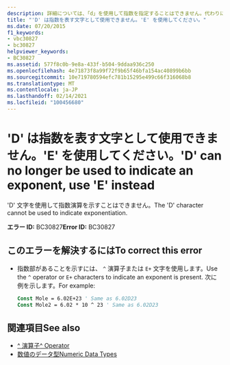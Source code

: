 ```yaml
---
description: 詳細については、「d」を使用して指数を指定することはできません。代わりに ' E ' を使用してください
title: "'D' は指数を表す文字として使用できません。'E' を使用してください。"
ms.date: 07/20/2015
f1_keywords:
- vbc30827
- bc30827
helpviewer_keywords:
- BC30827
ms.assetid: 577f8c0b-9e8a-433f-b504-9ddaa936c250
ms.openlocfilehash: 4e71873f8a99f72f9b65f46bfa154ac40899b6bb
ms.sourcegitcommit: 10e719780594efc781b15295e499c66f316068b8
ms.translationtype: MT
ms.contentlocale: ja-JP
ms.lasthandoff: 02/14/2021
ms.locfileid: "100456680"
---
```

# <a name="d-can-no-longer-be-used-to-indicate-an-exponent-use-e-instead"></a><span data-ttu-id="1b1ff-103">'D' は指数を表す文字として使用できません。'E' を使用してください。</span><span class="sxs-lookup"><span data-stu-id="1b1ff-103">'D' can no longer be used to indicate an exponent, use 'E' instead</span></span>

<span data-ttu-id="1b1ff-104">'D' 文字を使用して指数演算を示すことはできません。</span><span class="sxs-lookup"><span data-stu-id="1b1ff-104">The 'D' character cannot be used to indicate exponentiation.</span></span>  
  
 <span data-ttu-id="1b1ff-105">**エラー ID:** BC30827</span><span class="sxs-lookup"><span data-stu-id="1b1ff-105">**Error ID:** BC30827</span></span>  
  
## <a name="to-correct-this-error"></a><span data-ttu-id="1b1ff-106">このエラーを解決するには</span><span class="sxs-lookup"><span data-stu-id="1b1ff-106">To correct this error</span></span>  
  
- <span data-ttu-id="1b1ff-107">指数部があることを示すには、 `^` 演算子または `E+` 文字を使用します。</span><span class="sxs-lookup"><span data-stu-id="1b1ff-107">Use the `^` operator or `E+` characters to indicate an exponent is present.</span></span> <span data-ttu-id="1b1ff-108">次に例を示します。</span><span class="sxs-lookup"><span data-stu-id="1b1ff-108">For example:</span></span>  
  
    ```vb  
    Const Mole = 6.02E+23 ' Same as 6.02D23  
    Const Mole2 = 6.02 * 10 ^ 23 ' Same as 6.02D23  
    ```  
  
## <a name="see-also"></a><span data-ttu-id="1b1ff-109">関連項目</span><span class="sxs-lookup"><span data-stu-id="1b1ff-109">See also</span></span>

- [<span data-ttu-id="1b1ff-110">^ 演算子</span><span class="sxs-lookup"><span data-stu-id="1b1ff-110">^ Operator</span></span>](../language-reference/operators/exponentiation-operator.md)
- [<span data-ttu-id="1b1ff-111">数値のデータ型</span><span class="sxs-lookup"><span data-stu-id="1b1ff-111">Numeric Data Types</span></span>](../programming-guide/language-features/data-types/numeric-data-types.md)
